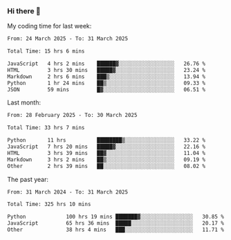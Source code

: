 ### Hi there 👋

My coding time for last week:

<!--START_SECTION:week-->

```txt
From: 24 March 2025 - To: 31 March 2025

Total Time: 15 hrs 6 mins

JavaScript   4 hrs 2 mins    ██████▓░░░░░░░░░░░░░░░░░░   26.76 %
HTML         3 hrs 30 mins   █████▓░░░░░░░░░░░░░░░░░░░   23.24 %
Markdown     2 hrs 6 mins    ███▒░░░░░░░░░░░░░░░░░░░░░   13.94 %
Python       1 hr 24 mins    ██▒░░░░░░░░░░░░░░░░░░░░░░   09.33 %
JSON         59 mins         █▓░░░░░░░░░░░░░░░░░░░░░░░   06.51 %
```

<!--END_SECTION:week-->

Last month:

<!--START_SECTION:month-->

```txt
From: 28 February 2025 - To: 30 March 2025

Total Time: 33 hrs 7 mins

Python       11 hrs          ████████▒░░░░░░░░░░░░░░░░   33.22 %
JavaScript   7 hrs 20 mins   █████▓░░░░░░░░░░░░░░░░░░░   22.16 %
HTML         3 hrs 39 mins   ██▓░░░░░░░░░░░░░░░░░░░░░░   11.04 %
Markdown     3 hrs 2 mins    ██▒░░░░░░░░░░░░░░░░░░░░░░   09.19 %
Other        2 hrs 39 mins   ██░░░░░░░░░░░░░░░░░░░░░░░   08.02 %
```

<!--END_SECTION:month-->

The past year:

<!--START_SECTION:year-->

```txt
From: 31 March 2024 - To: 31 March 2025

Total Time: 325 hrs 10 mins

Python             100 hrs 19 mins ███████▓░░░░░░░░░░░░░░░░░   30.85 %
JavaScript         65 hrs 36 mins  █████░░░░░░░░░░░░░░░░░░░░   20.17 %
Other              38 hrs 4 mins   ███░░░░░░░░░░░░░░░░░░░░░░   11.71 %
```

<!--END_SECTION:year-->
